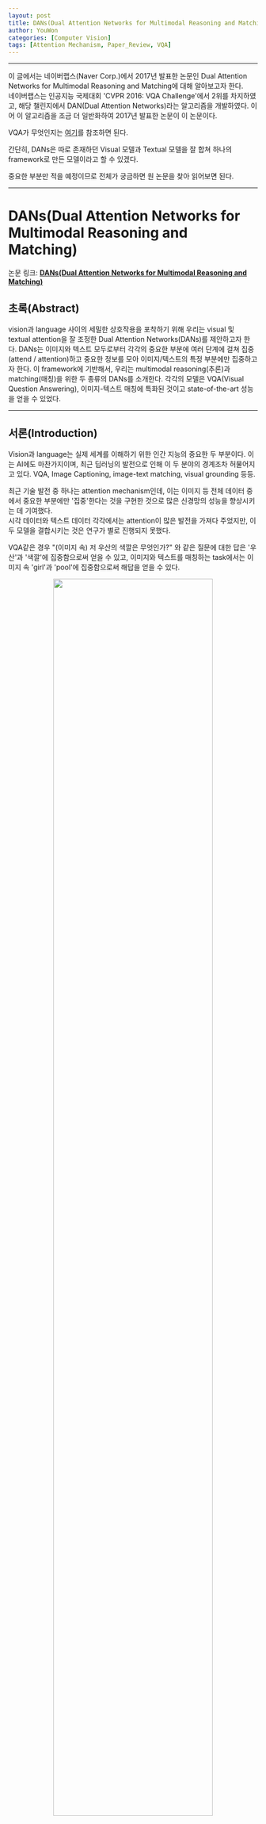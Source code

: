 ```yaml
---
layout: post
title: DANs(Dual Attention Networks for Multimodal Reasoning and Matching)
author: YouWon
categories: [Computer Vision]
tags: [Attention Mechanism, Paper_Review, VQA]
---
```


---

이 글에서는 네이버랩스(Naver Corp.)에서 2017년 발표한 논문인 Dual Attention Networks for Multimodal Reasoning and Matching에 대해 알아보고자 한다.  
네이버랩스는 인공지능 국제대회 'CVPR 2016: VQA Challenge'에서 2위를 차지하였고, 해당 챌린지에서 DAN(Dual Attention Networks)라는 알고리즘을 개발하였다. 이어 이 알고리즘을 조금 더 일반화하여 2017년 발표한 논문이 이 논문이다.

VQA가 무엇인지는 [여기](https://greeksharifa.github.io/computer%20vision/2019/04/17/Visual-Question-Answering/)를 참조하면 된다.

간단히, DANs은 따로 존재하던 Visual 모델과 Textual 모델을 잘 합쳐 하나의 framework로 만든 모델이라고 할 수 있겠다.


중요한 부분만 적을 예정이므로 전체가 궁금하면 원 논문을 찾아 읽어보면 된다.

---

# DANs(Dual Attention Networks for Multimodal Reasoning and Matching)

논문 링크: **[DANs(Dual Attention Networks for Multimodal Reasoning and Matching)](https://arxiv.org/abs/1611.00471)**

## 초록(Abstract)

vision과 language 사이의 세밀한 상호작용을 포착하기 위해 우리는 visual 및 textual attention을 잘 조정한 Dual Attention Networks(DANs)를 제안하고자 한다. DANs는 이미지와 텍스트 모두로부터 각각의 중요한 부분에 여러 단계에 걸쳐 집중(attend / attention)하고 중요한 정보를 모아 이미지/텍스트의 특정 부분에만 집중하고자 한다. 이 framework에 기반해서, 우리는 multimodal reasoning(추론)과 matching(매칭)을 위한 두 종류의 DANs를 소개한다. 각각의 모델은 VQA(Visual Question Answering), 이미지-텍스트 매칭에 특화된 것이고 state-of-the-art 성능을 얻을 수 있었다.

---

## 서론(Introduction)

Vision과 language는 실제 세계를 이해하기 위한 인간 지능의 중요한 두 부분이다. 이는 AI에도 마찬가지이며, 최근 딥러닝의 발전으로 인해 이 두 분야의 경계조차 허물어지고 있다. VQA, Image Captioning, image-text matching, visual grounding 등등.

최근 기술 발전 중 하나는 attention mechanism인데, 이는 이미지 등 전체 데이터 중에서 중요한 부분에만 '집중'한다는 것을 구현한 것으로 많은 신경망의 성능을 향상시키는 데 기여했다.   
시각 데이터와 텍스트 데이터 각각에서는 attention이 많은 발전을 가져다 주었지만, 이 두 모델을 결합시키는 것은 연구가 별로 진행되지 못했다.  

VQA같은 경우 "(이미지 속) 저 우산의 색깔은 무엇인가?" 와 같은 질문에 대한 답은 '우산'과 '색깔'에 집중함으로써 얻을 수 있고, 이미지와 텍스트를 매칭하는 task에서는 이미지 속 'girl'과 'pool'에 집중함으로써 해답을 얻을 수 있다.

<center><img src="/public/img/2019-04-17-Dual-Attention-Networks/01.png" width="80%"></center>

이 논문에서 우리는 vision과 language의 fine-grained 상호작용을 위한 visual 모델과 textual 모델 두 가지를 잘 결합한 Dual Attention Networks(DANs)를 소개한다. DANs의 두 가지 변형 버전이 있는데, reasoning-DAN(r-DAN, 추론용 모델)과 matching-DAN(m-DAN, 매칭용 모델)이다.  

r-DAN은 이전 attention 결과와 다음 attention을 모은 결합 메모리를 사용하여 시각적 그리고 언어적 attention을 협동 수행한다. 이는 VQA같은 multimodal 추론에 적합하다.  
m-DAN은 시각 집중 모델과 언어 집중 모델을 분리하여 각각 다른 메모리에 넣지만 이미지와 문장 사이의 의미를 찾기 위해 학습은 동시에 진행하는 모델이다. 이 접근법은 최종적으로 효율적인 cross-modal 매칭을 용이하게 해 준다.  
두 알고리즘 모두 시각적 그리고 언어적(문자적, textual) 집중 mechanism을 하나의 framework 안에 긴밀히 연결한 것이다. 

이제 우리가 기여한 바는 다음과 같다:

- 시각적 그리고 언어적 attention을 위한 통합된 framework를 제안하였다. 이미지 내 중요한 부분과 단어들은 여러 단계에서 합쳐진 곳에 위치한다.
- 이 framework의 변형 버전 두 가지는 실제로 추론 및 매칭을 위한 모델로 구현되어 VQA와 image-text 매칭에 적용되었다.
- attention 결과의 상세한 시각화는 우리의 모델이 task에 핵심적인 이미지 및 문장 부분에 잘 집중하고 있음을 보여주는 것을 가능하게 한다.
- 이 framework는 VQA와 Flickr30K 데이터셋에서 SOTA(state-of-the-art) 결과를 보여주었다.

---

## 관련 연구(Related Works)

- **Attention Mechanisms:** 간단히 말해 시각적 또는 언어적 입력에서 task를 해결하는 데 중요한 일부분에만 집중하도록 해 문제를 잘 풀 수 있게 하는 방법이다.
- **Visual Question Answering(VQA):** 이미지와 그 이미지와 연관된 질문이 주어지면 적절한 답을 찾는 task이다. 자세한 내용은 [여기](https://greeksharifa.github.io/computer%20vision/2019/04/17/Visual-Question-Answering/)를 참조하라.
- **Image-Text Matching:** 시각자료(이미지)와 글자자료(=문장, 언어적 부분) 사이의 의미적 유사도를 찾는 것이 가장 중요하다. 많은 경우 이미지 특징벡터(feature vector)와 문장 특징벡터를 직접 비교할 수 있도록 변형해 비교하는 방법이 자주 쓰인다. 이 비교방법은 양방향 손실함수 또는 CNN으로 결합하는 방법 등이 쓰인다. 그러나 multimodal attention 모델을 개발하려는 시도는 없었다.


---

## Dual Attention Networks(DANs)

### Input Representation

#### Image representation

- 이미지 특징은 19-layer VGGNet 또는 152-layer ResNet으로 추출했다. 
- 448 $\times$ 448 으로 바꿔 CNN에 집어넣는다.
- 다른 '지역'(region)으로부터 특징벡터를 얻기 위해 VGGNet 및 ResNet의 마지막 pooling layer를 취했다.
- 이제 이미지는 $\{v_1, ..., v_N\}$으로 표현된다. $N$은 이미지 지역의 개수, $v_n$은 512(VGGNet) 또는 2048(ResNet)이다.

#### Text representation

one-hot 인코딩으로 주어진 $T$개의 입력 단어들 $\{w_1, ..., w_T\}$을 임베딩시킨 후 양방향 LSTM에 집어넣는다.

<center><img src="/public/img/2019-04-17-Dual-Attention-Networks/02.png" width="80%"></center>

임베딩 행렬(embedding matrix)와 LSTM은 end-to-end로 학습된다.

### Attention Mechanisms

bias $b$는 생략되어 있다.

#### Visual Attention

이미지의 특정 부분에 집중하게 하는 context vector를 생성하는 것을 주목적으로 한다.  

step $k$에서, 시각문맥벡터(visual context vector) $v^{(k)}$는

$$v^{(k)} = \text{V\_Att} (\{v_n\}^N_{n=1}, \ m_v^{(k-1)}$$

$m_v^{(k-1)}$는 step $k-1$까지 집중했었던 정보를 인코딩하는 메모리 벡터이다.  
여기에다가 soft attention mechanism을 적용하게 된다.

<center><img src="/public/img/2019-04-17-Dual-Attention-Networks/03.png" width="80%"></center>

attention weights $\alpha$는 2-layer FNN과 softmax로 구해진다. $W$들은 네트워크 parameter이다.

#### Textual Attention

마찬가지로 문장의 특정 부분에 집중할 수 있도록 문맥벡터 $u^{(k)}$를 매 step마다 생성하는 것이다.

$$u^{(k)} = \text{T\_Att} (\{u_t\}^T_{t=1}, \ m_u^{(k-1)}$$

<center><img src="/public/img/2019-04-17-Dual-Attention-Networks/04.png" width="80%"></center>

### r-DAN for Visual Question Answering

VQA는 multimodal 데이터를 결합 추론하는 것을 필요로 하는 문제이다. 이를 위해 r-DAN은 step $k$에서 시각 및 언어적 정보를 축적하는 메모리 벡터 $m^{(k)}$를 유지한다. 이는 재귀적으로 다음 식을 통해 업데이트된다.

$$ m^{(k)} = m^{(k-1)} + v^{(k)} \  (\cdot) \ u^{(k)} $$

<center><img src="/public/img/2019-04-17-Dual-Attention-Networks/05.png" width="60%"></center>

<center><img src="/public/img/2019-04-17-Dual-Attention-Networks/06.png" width="100%"></center>

최종 답은 다음과 같이 계산된다. $ \text{p}_{\text{ans}}$는 정답 후보들의 확률을 나타낸다.

$$ \bold{\text{p}}_{\text{ans}} = \text{softmax} \bigr( W_{\text{ans}} \ m^{(K)} \bigl) $$

### m-DAN for Image-Text Matching

수식의 형태는 꽤 비슷하다.

$$ m_v^{(k)} = m_v^{(k-1)} + v^{(k)} $$

$$ m_u^{(k)} = m_u^{(k-1)} + u^{(k)} $$

<center><img src="/public/img/2019-04-17-Dual-Attention-Networks/07.png" width="100%"></center>

$$  s^{(k)} = v^{(k)} \cdot u^{(k)}, \ S = \sum_{k=0}^K s^{(k)} $$
Loss function은 다음과 같이 정의된다.

<center><img src="/public/img/2019-04-17-Dual-Attention-Networks/08.png" width="60%"></center>

추론할 시점에는 어떤 이미지나 문장이든 결합공간 안에 임베딩된다.

$$ z_v = [v^{(0)}; ... ; v^{(K)}], $$

$$ z_u = [u^{(0)}; ... ; u^{(K)}], $$


---

## 실험(Experiments)

### Experimental Setup

r-DAN과 m-DAN 모두에 대해 모든 hyper-parameters들은 전부 고정되었다.

$K$=2, LSTM을 포함한 모든 네트워크의 hidden layer의 dimension=512,  
lr=0.1, momentum=0.9, weight decay=0.0005, dropout rate=0.5, gradient clipping=0.1,  
epochs=60, 30epoch 이후 lr=0.01,  
minibatch=128 $\times$ 128 quadruplets(긍정 이미지, 긍정 문장, 부정 이미지, 부정 문장),  
가능한 답변의 수 C=2000, margin $m$=100이다.

### Evaluation on Visual Question Answering

#### Dataset and Evaluation Metric

VQA 데이터셋을 사용하였고, train(이미지 8만 장), val(이미지 4만 장), test-dev(이미지 2만 장), test-std(이미지 2만 장)이다. 측정방법은

<center><img src="/public/img/2019-04-17-Dual-Attention-Networks/09.png" width="60%"></center>

$\hat{a}$는 예측된 답이다.

#### Results and Analysis

<center><img src="/public/img/2019-04-17-Dual-Attention-Networks/10.png" width="100%"></center>

<center><img src="/public/img/2019-04-17-Dual-Attention-Networks/11.png" width="100%"></center>

결과를 보면 대부분의 상황에서 SOTA 결과를 얻었으며, 이미지와 문장에서 집중해야 할 부분을 잘 찾았음을 확인할 수 있다.

### Evaluation on Image-Text Matching

분석결과는 비슷하므로 생략한다. 

<center><img src="/public/img/2019-04-17-Dual-Attention-Networks/12.png" width="100%"></center>

---

## 결론(Conclusion)

우리는 시각 및 언어적 attention mechanism을 연결하기 위한 Dual Attention Networks (DANs)를 제안하였다. 추론과 매칭을 위한 모델을 하나씩 만들었고, 각각의 모델은 이미지와 문장으로부터 공통 의미를 찾아낸다.  
이 모델들은 VQA와 image-text 매칭 task에서 SOTA 결과를 얻어냄으로써 DANs의 효과를 입증하였다. 제안된 이 framework는 image captioning, visual grounding, video question answering 등등 많은 시각 및 언어 task들로 확장될 수 있다.

---

## 참고문헌(References)

논문 참조! 부록은 없다. ~~읽기 편하다~~

--- 
